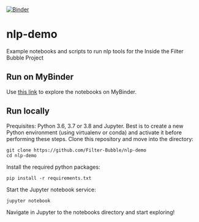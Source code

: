 [![Binder](https://mybinder.org/badge_logo.svg)](https://mybinder.org/v2/gh/Filter-Bubble/nlp-demo/HEAD)

# nlp-demo
Example notebooks and scripts to run nlp tools for the Inside the Filter Bubble Project

## Run on MyBinder
Use [this link](https://mybinder.org/v2/gh/Filter-Bubble/nlp-demo/HEAD) to explore the notebooks on MyBinder.

## Run locally
Prequisites: Python 3.6, 3.7 or 3.8 and Jupyter. Best is to create a new Python environment (using virtualenv or conda) and activate it before performing these steps.
Clone this repository and move into the directory:
```
git clone https://github.com/Filter-Bubble/nlp-demo
cd nlp-demo
```

Install the required python packages:
```
pip install -r requirements.txt
```

Start the Jupyter notebook service:
```
jupyter notebook
```

Navigate in Jupyter to the notebooks directory and start exploring!
